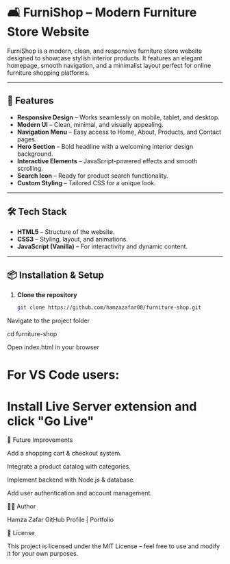 # 🛋️ FurniShop – Modern Furniture Store Website

FurniShop is a modern, clean, and responsive furniture store website designed to showcase stylish interior products. It features an elegant homepage, smooth navigation, and a minimalist layout perfect for online furniture shopping platforms.

---

## 🚀 Features

- **Responsive Design** – Works seamlessly on mobile, tablet, and desktop.
- **Modern UI** – Clean, minimal, and visually appealing.
- **Navigation Menu** – Easy access to Home, About, Products, and Contact pages.
- **Hero Section** – Bold headline with a welcoming interior design background.
- **Interactive Elements** – JavaScript-powered effects and smooth scrolling.
- **Search Icon** – Ready for product search functionality.
- **Custom Styling** – Tailored CSS for a unique look.

---

## 🛠️ Tech Stack

- **HTML5** – Structure of the website.
- **CSS3** – Styling, layout, and animations.
- **JavaScript (Vanilla)** – For interactivity and dynamic content.

---

## 📦 Installation & Setup

1. **Clone the repository**
   ```bash
   git clone https://github.com/hamzazafar08/furniture-shop.git

Navigate to the project folder

cd furniture-shop


Open index.html in your browser

# For VS Code users:
# Install Live Server extension and click "Go Live"

📌 Future Improvements

Add a shopping cart & checkout system.

Integrate a product catalog with categories.

Implement backend with Node.js & database.

Add user authentication and account management.

👨‍💻 Author

Hamza Zafar
GitHub Profile | Portfolio

📜 License

This project is licensed under the MIT License – feel free to use and modify it for your own purposes.

